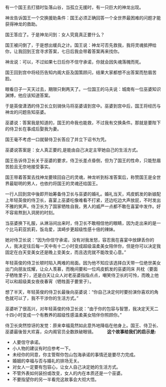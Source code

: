 有一个国王去打猎时坠落山谷，当孤立无援时，有一只巨大的神龙出现。

神龙告诉国王一个交换援助条件：国王必须正确回答一个全世界最困难的问题才能获得神龙的救助。

国王答应了。于是神龙问到：女人究竟真正要什么？

国王被问倒了，于是想出缓兵之计。国王说：神龙可否先救我，我将灵魂抵押给你，让我回到王宫寻求答案，七日后我会带着答案再来找你。

神龙说：可以，不过如果七日后你不信守承诺，你就会因失魂落魄而死。

国王回到宫中将经历告知内阁大臣及国策顾问，结果大家都想不出答案而愁眉苦脸。

眼看日子一天天过去，期限只剩两天了。一位国王的马夫说：城南有一位巫婆知识渊博，他应该知道答案。

于是英俊潇洒的侍卫长立刻骑快马将巫婆请到宫中。巫婆到宫中后，国王将经历与神龙的问题告知巫婆。

巫婆说：答案我是知道的，国王的命我也能救，不过我有交换条件。那就是要陛下的侍卫长在事成后娶我为妻。

国王毫不考虑一口就替侍卫长答应了并立下诏书为凭。

巫婆说答案是：女人真正要的,是能由自己决定主宰她自己的生活方式。

国王告诉侍卫长关于巫婆的要求，侍卫长差点昏倒，但为了国王的性命，只能愁眉苦脸且无奈地接受事实。

国王带着答案去找神龙要赎回自己的灵魂，神龙听到标准答案后，称赞国王是全世界最聪明的男人，也依约将国王的灵魂还给国王。

一行人回到宫中後即开始筹备侍卫长与巫婆的婚礼。婚礼当天，鸡皮鹤发的新娘配上年轻英俊的侍卫长，喜宴上巫婆吃像难看不打紧，还边吃边大声放屁，不时发出不雅的笑声。侍卫长为了国家牺牲自我，男人的威严一点都不敢在喜宴中发作。好不容易熬到入洞房的时刻。

当巫婆换下礼服，从淋浴间出来时，侍卫长不敢相信他的眼睛，因为走出来的是一个比马莉亚凯莉，饭岛爱，滨崎步更超级性感十倍的辣妹。

她对侍卫长说：“因为你信守承诺，没有对我发怒，容忍我在喜宴中放肆丢你的人，我决定往后每一天中有十二小时变成超级温柔美女陪伴你，但是你可以决定我固定在白天变美女还是晚上变美女，而且选完就不能改变心意。”

年轻英俊的侍卫长顿时陷入两难的局面。因为他不知应该选择白天带一位绝世美女出门向朋友炫耀，让众人羡慕，而晚间要和一位鸡皮鹤发的巫婆同床 共枕（要面子牺牲里子），还是白天让众人对老巫婆指指点点，嘲笑侍卫长的可怜，而晚上他可以和超级美女夜夜春宵（牺牲面子要里子）。

想了半天，年轻英俊的侍卫长最後向巫婆说：“你自己决定何时要扮演你喜欢的角色就可以了，我不干涉你的生活方式。”

巫婆听了很高兴，对年轻英俊的侍卫长说：“由于你的包容与智慧，我决定天天二十四小时变成一个有教养的超级性感温柔美女陪伴你照顾你。”

侍卫长突然惊讶的发觉：原来幸福竟然如此意外地降临在他身上。国王、侍卫长、巫婆最後皆大欢喜，众内阁官员全数跌破眼镜。
　　
**这个故事给我们的启示是:**

* 人要信守承诺。
* 小人物的建议有时应参考一下。
* 未经你的同意，你主管帮你包山包海承诺的事情还是要尽力完成。
* 婚姻的幸福与否与婚礼的排场无关。
* 对女人一定要有包容心，让女人自己决定她的生活方式。
* 不管外表如何装扮或改变，女人的内在本质还是一个巫婆。
* 不要指望你的另一半看完这故事会大彻大悟。